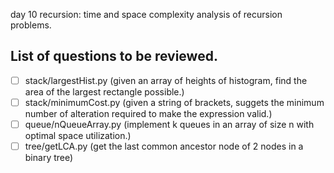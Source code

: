 day 10 recursion: time and space complexity analysis of recursion problems.


## List of questions to be reviewed.

- [ ] stack/largestHist.py (given an array of heights of histogram, find the area of the largest rectangle possible.)
- [ ] stack/minimumCost.py (given a string of brackets, suggets the minimum number of alteration required to make the expression valid.)
- [ ] queue/nQueueArray.py (implement k queues in an array of size n with optimal space utilization.)
- [ ] tree/getLCA.py (get the last common ancestor node of 2 nodes in a binary tree)
